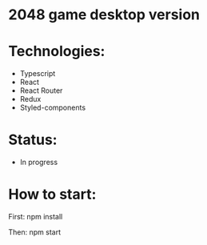 # 2048 game desktop version

# Technologies:
- Typescript
- React
- React Router
- Redux
- Styled-components

# Status:

- In progress

# How to start:
First:
npm install

Then:
npm start



